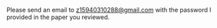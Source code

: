 
Please send an email to z15940310288@gmail.com with the password I provided in the paper you reviewed.
